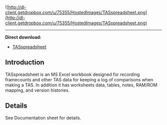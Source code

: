 ![http://dl-client.getdropbox.com/u/75355/HostedImages/TASspreadsheet.png](http://dl-client.getdropbox.com/u/75355/HostedImages/TASspreadsheet.png)

---

**Direct download:**
  * [TASspreadsheet](http://tastools.googlecode.com/files/TASspreadsheet.zip)

## Introduction ##

TASspreadsheet is an MS Excel workbook designed for recording framecounts and other TAS data for keeping a log of comparisons when making a TAS.  In addition it has worksheets data, tables, notes, RAM/ROM mapping, and version histories.

## Details ##

See Documentation sheet for details.